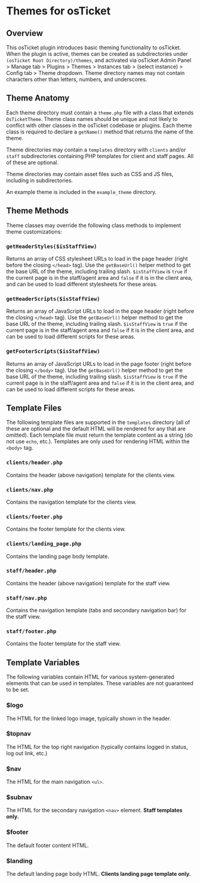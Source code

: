 # Themes for osTicket


## Overview

This osTicket plugin introduces basic theming functionality to osTicket. When the plugin is active, themes can be created as subdirectories under `(osTicket Root Directory)/themes`, and activated via osTicket Admin Panel > Manage tab > Plugins > Themes > Instances tab > (select instance) > Config tab > Theme dropdown. Theme directory names may not contain characters other than letters, numbers, and underscores.

## Theme Anatomy

Each theme directory must contain a `theme.php` file with a class that extends `OsTicketTheme`. Theme class names should be unique and not likely to conflict with other classes in the osTicket codebase or plugins. Each theme class is required to declare a `getName()` method that returns the name of the theme.

Theme directories may contain a `templates` directory with `clients` and/or `staff` subdirectories containing PHP templates for client and staff pages. All of these are optional.

Theme directories may contain asset files such as CSS and JS files, including in subdirectories.

An example theme is included in the `example_theme` directory.

## Theme Methods

Theme classes may override the following class methods to implement theme customizations:

### `getHeaderStyles($isStaffView)`

Returns an array of CSS stylesheet URLs to load in the page header (right before the closing `</head>` tag). Use the `getBaseUrl()` helper method to get the base URL of the theme, including trailing slash. `$isStaffView` is `true` if the current page is in the staff/agent area and `false` if it is in the client area, and can be used to load different stylesheets for these areas.

### `getHeaderScripts($isStaffView)`

Returns an array of JavaScript URLs to load in the page header (right before the closing `</head>` tag). Use the `getBaseUrl()` helper method to get the base URL of the theme, including trailing slash. `$isStaffView` is `true` if the current page is in the staff/agent area and `false` if it is in the client area, and can be used to load different scripts for these areas.

### `getFooterScripts($isStaffView)`

Returns an array of JavaScript URLs to load in the page footer (right before the closing `</body>` tag). Use the `getBaseUrl()` helper method to get the base URL of the theme, including trailing slash. `$isStaffView` is `true` if the current page is in the staff/agent area and `false` if it is in the client area, and can be used to load different scripts for these areas.

## Template Files

The following template files are supported in the `templates` directory (all of these are optional and the default HTML will be rendered for any that are omitted). Each template file must return the template content as a string (do not use `echo`, etc.). Templates are only used for rendering HTML within the `<body>` tag.

### `clients/header.php`

Contains the header (above navigation) template for the clients view.

### `clients/nav.php`

Contains the navigation template for the clients view.

### `clients/footer.php`

Contains the footer template for the clients view.

### `clients/landing_page.php`

Contains the landing page body template.

### `staff/header.php`

Contains the header (above navigation) template for the staff view.

### `staff/nav.php`

Contains the navigation template (tabs and secondary navigation bar) for the staff view.

### `staff/footer.php`

Contains the footer template for the staff view.

## Template Variables

The following variables contain HTML for various system-generated elements that can be used in templates. These variables are not guaranteed to be set.

### $logo

The HTML for the linked logo image, typically shown in the header.

### $topnav

The HTML for the top right navigation (typically contains logged in status, log out link, etc.)

### $nav

The HTML for the main navigation `<ul>`.

### $subnav

The HTML for the secondary navigation `<nav>` element. **Staff templates only.**

### $footer

The default footer content HTML.

### $landing

The default landing page body HTML. **Clients landing page template only.**
